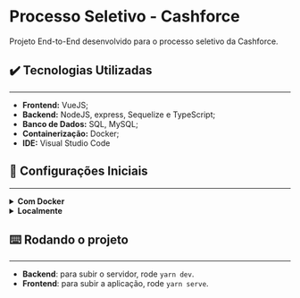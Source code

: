# Processo Seletivo - Cashforce

Projeto End-to-End desenvolvido para o processo seletivo da Cashforce.

## :heavy_check_mark: Tecnologias Utilizadas

---

- **Frontend:** VueJS;
- **Backend:** NodeJS, express, Sequelize e TypeScript;
- **Banco de Dados:** SQL, MySQL;
- **Containerização:** Docker;
- **IDE:** Visual Studio Code

## :hammer: Configurações Iniciais

---

<details>
  <summary><strong>Com Docker</strong></summary>

  > Rode o serviço `node` com o comando `docker-compose up -d`.

  - Esse serviço irá inicializar três containers chamados `cashforce_backend`, `cashforce_frontend` e `cashforce_db`.
  - A partir daqui você pode rodar os containers  via CLI ou abri-lo no VS Code.
  
  > Use o comando `docker exec -it cashforce_backend bash` para rodar o backend.

  > Use o comando `docker exec -it cashforce_frontend bash` para rodar o frontend.

  - Ele te dará acesso ao terminal interativo do container criado pelo compose, que está rodando em segundo plano.

  > Instale as dependências **[Caso existam]** com yarn install

  :warning: **Atenção:** :warning: Caso opte por utilizar o Docker, TODOS os comandos disponíveis no `package.json` (npm start, npm test, npm run dev, ...) devem ser executados DENTRO do container, ou seja, no terminal que aparece após a execução do comando `docker exec` citado acima.
</details>
<details>
  <summary><strong>Localmente</strong></summary>

  > Instale as dependências **[Caso existam]** com `yarn install`

  :warning: **Atenção:** :warning: Para rodar o projeto dessa forma, obrigatoriamente você deve ter o `node` com o `yarn` instalado em seu computador, além de ter o MySQL instalado também.
</details>

## :keyboard: Rodando o projeto

---

- **Backend**: para subir o servidor, rode `yarn dev`.
- **Frontend**: para subir a aplicação, rode `yarn serve`.